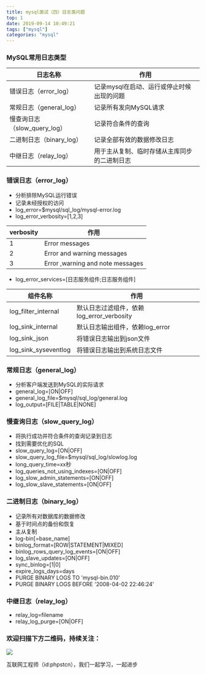 ```yaml
---
title: mysql面试（四）日志类问题
top: 1
date: 2019-09-14 10:49:21
tags: ["mysql"]
categories: "mysql"
---
```

### MySQL常用日志类型

|日志名称|作用|
|--|--|
|错误日志（error_log）|记录mysql在启动、运行或停止时候出现的问题|
|常规日志（general_log）|记录所有发向MySQL请求|
|慢查询日志（slow_query_log）|记录符合条件的查询|
|二进制日志（binary_log）|记录全部有效的数据修改日志|
|中继日志（relay_log）|用于主从复制、临时存储从主库同步的二进制日志|

### 错误日志（error_log）

- 分析排除MySQL运行错误
- 记录未经授权的访问
- log_error=$mysql/sql_log/mysql-error.log
- log_error_verbosity=[1,2,3]

|verbosity|作用|
|--|--|
|1|Error messages|
|2|Error and warning messages|
|3|Error ,warning and note messages|

- log_error_services=[日志服务组件;日志服务组件]

|组件名称|作用|
|--|--|
|log_filter_internal|默认日志过滤组件，依赖log_error_verbosity|
|log_sink_internal|默认日志输出组件，依赖log_error|
|log_sink_json|将错误日志输出到json文件|
|log_sink_syseventlog|将错误日志输出到系统日志文件|

### 常规日志（general_log）

- 分析客户端发送到MySQL的实际请求
- general_log=[ON|OFF]
- general_log_file=$mysql/sql_log/general.log
- log_output=[FILE|TABLE|NONE]

### 慢查询日志（slow_query_log）
- 将执行成功并符合条件的查询记录到日志
- 找到需要优化的SQL
- slow_query_log=[ON|OFF]
- slow_query_log_file=$mysql/sql_log/slowlog.log
- long_query_time=xx秒
- log_queries_not_using_indexes=[ON|OFF]
- log_slow_admin_statements=[ON|OFF]
- log_slow_slave_statements=[ON|OFF]

### 二进制日志（binary_log）
- 记录所有对数据库的数据修改
- 基于时间点的备份和恢复
- 主从复制
- log-bin[=base_name]
- binlog_format=[ROW|STATEMENT|MIXED]
- binlog_rows_query_log_events=[ON|OFF]
- log_slave_updates=[ON|OFF]
- sync_binlog=[1|0]
- expire_logs_days=days
- PURGE BINARY LOGS TO 'mysql-bin.010'
- PURGE BINARY LOGS BEFORE '2008-04-02 22:46:24'

### 中继日志（relay_log）
- relay_log=filename
- relay_log_purge=[ON|OFF]

### 欢迎扫描下方二维码，持续关注：
![](http://ww1.sinaimg.cn/large/a616b9a4gy1g4xzv954a4j20760763yo.jpg)

互联网工程师（id:phpstcn），我们一起学习，一起进步